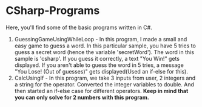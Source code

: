# CSharp-Programs
Here, you'll find some of the basic programs written in C#.
1. GuessingGameUsingWhileLoop - In this program, I made a small and easy game to guess a word. In this particular sample, you have 5 tries to guess a secret word (hence the variable 'secretWord'). The word in this sample is 'csharp'. If you guess it correctly, a text "You Win!" gets displayed. If you aren't able to guess the word in 5 tries, a message "You Lose! (Out of guesses)" gets displayed(Used an if-else for this).
2. CalcUsingIf - In this program, we take 3 inputs from user, 2 integers and a string for the operator. Converted the integer variables to double. And then started an if-else case for different operators. **Keep in mind that you can only solve for 2 numbers with this program.**
